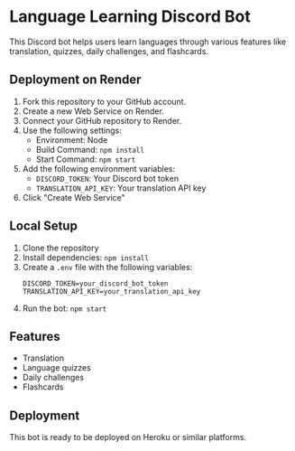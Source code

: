 # Language Learning Discord Bot

This Discord bot helps users learn languages through various features like translation, quizzes, daily challenges, and flashcards.

## Deployment on Render

1. Fork this repository to your GitHub account.
2. Create a new Web Service on Render.
3. Connect your GitHub repository to Render.
4. Use the following settings:
   - Environment: Node
   - Build Command: `npm install`
   - Start Command: `npm start`
5. Add the following environment variables:
   - `DISCORD_TOKEN`: Your Discord bot token
   - `TRANSLATION_API_KEY`: Your translation API key
6. Click "Create Web Service"

## Local Setup

1. Clone the repository
2. Install dependencies: `npm install`
3. Create a `.env` file with the following variables:
   ````
   DISCORD_TOKEN=your_discord_bot_token
   TRANSLATION_API_KEY=your_translation_api_key
   ````
4. Run the bot: `npm start`

## Features

- Translation
- Language quizzes
- Daily challenges
- Flashcards

## Deployment

This bot is ready to be deployed on Heroku or similar platforms.
